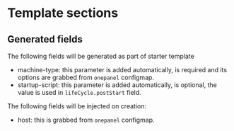 # Template sections

## Generated fields

The following fields will be generated as part of starter template
- machine-type: this parameter is added automatically, is required and its options are grabbed from `onepanel` configmap.
- startup-script: this parameter is added automatically, is optional, the value is used in `lifeCycle.postStart` field.

The following fields will be injected on creation:
- host: this is grabbed from `onepanel` configmap.

